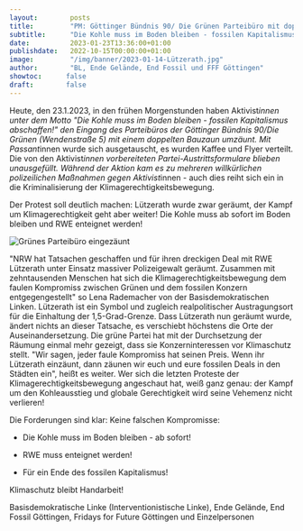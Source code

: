 ```yaml
---
layout:        posts
title:         "PM: Göttinger Bündnis 90/ Die Grünen Parteibüro mit doppeltem Bauzaun eingezäunt!"
subtitle:      "Die Kohle muss im Boden bleiben - fossilen Kapitalismus abschaffen!"
date:          2023-01-23T13:36:00+01:00
publishdate:   2022-10-15T00:00:00+01:00
image:         "/img/banner/2023-01-14-Lützerath.jpg"
author:        "BL, Ende Gelände, End Fossil und FFF Göttingen"
showtoc:      false
draft:        false
---
```


Heute, den 23.1.2023,  in den frühen Morgenstunden haben Aktivist*innen unter dem Motto
"Die Kohle muss im Boden bleiben - fossilen Kapitalismus abschaffen!"
den Eingang des Parteibüros der Göttinger Bündnis 90/Die Grünen
(Wendenstraße  5) mit einem doppelten Bauzaun umzäunt.
Mit Passant*innen wurde sich ausgetauscht, es wurden Kaffee und Flyer
verteilt. Die von den Aktivist*innen vorbereiteten
Partei-Austrittsformulare blieben unausgefüllt. Während der Aktion kam
es zu mehreren willkürlichen polizeilichen Maßnahmen gegen
Aktivist*innen - auch dies reiht sich ein in die Kriminalisierung der
Klimagerechtigkeitsbewegung.

Der Protest soll deutlich machen: Lützerath wurde zwar geräumt, der
Kampf um Klimagerechtigkeit geht aber weiter! Die Kohle muss ab sofort
im Boden bleiben und RWE enteignet werden!

![Grünes Parteibüro eingezäunt](/img/post/2023-01-23-Bauzaun-um-Grünes-Parteibüro.jpg)

"NRW hat Tatsachen geschaffen und für ihren dreckigen Deal mit RWE
Lützerath unter Einsatz massiver Polizeigewalt geräumt. Zusammen mit
zehntausenden Menschen hat sich die Klimagerechtigkeitsbewegung dem
faulen Kompromiss zwischen Grünen und dem fossilen Konzern
entgegengestellt" so Lena Rademacher von der Basisdemokratischen Linken.
Lützerath ist ein Symbol und zugleich realpolitischer Austragungsort für
die Einhaltung der 1,5-Grad-Grenze. Dass Lützerath nun geräumt wurde,
ändert nichts an dieser Tatsache, es verschiebt höchstens die Orte der
Auseinandersetzung.
Die grüne Partei hat mit der Durchsetzung der Räumung einmal mehr
gezeigt, dass sie Konzerninteressen vor Klimaschutz stellt.
"Wir sagen, jeder faule Kompromiss hat seinen Preis. Wenn ihr Lützerath
einzäunt, dann zäunen wir euch und eure fossilen Deals in den Städten
ein", heißt es weiter.
Wer sich die letzten Proteste der Klimagerechtigkeitsbewegung angeschaut
hat, weiß ganz genau: der Kampf um den Kohleausstieg und globale
Gerechtigkeit wird seine Vehemenz nicht verlieren!

Die Forderungen sind klar: Keine falschen Kompromisse:

- Die Kohle muss im Boden bleiben - ab sofort!

- RWE muss enteignet werden!

- Für ein Ende des fossilen Kapitalismus!


Klimaschutz bleibt Handarbeit!

Basisdemokratische Linke (Interventionistische Linke),
Ende Gelände,
End Fossil Göttingen,
Fridays for Future Göttingen
und Einzelpersonen

